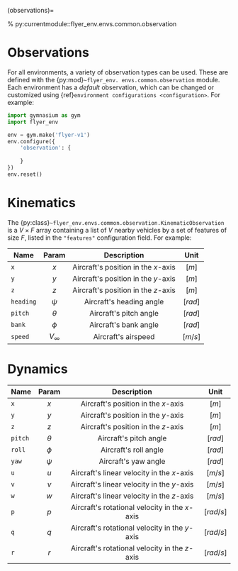 (observations)=

% py:currentmodule::flyer_env.envs.common.observation

# Observations

For all environments, a variety of observation types can be used. These are defined with the {py:mod}`~flyer_env.
envs.common.observation` module. Each environment has a *default* observation, which can be changed or customized 
using {ref}`environment configurations <configuration>`. For example: 

```python
import gymnasium as gym
import flyer_env

env = gym.make('flyer-v1')
env.configure({
    'observation': {
        
    }
})
env.reset()
```

# Kinematics

The {py:class}`~flyer_env.envs.common.observation.KinematicObservation` is a $V \times F$ array containing a list of 
$V$ nearby vehicles by a set of features of size $F$, listed in the `"features"` configuration field. For example:

| Name      |     Param    |             Description             |   Unit  |
|-----------|:------------:|:-----------------------------------:|:-------:|
|    `x`    |      $x$     | Aircraft's position in the $x$-axis |  [$m$]  |
|    `y`    |      $y$     | Aircraft's position in the $y$-axis |  [$m$]  |
|    `z`    |      $z$     | Aircraft's position in the $z$-axis |  [$m$]  |
| `heading` |    $\psi$    |       Aircraft's heading angle      | [$rad$] |
|  `pitch`  |   $\theta$   |        Aircraft's pitch angle       | [$rad$] |
|   `bank`  |    $\phi$    |        Aircraft's bank angle        | [$rad$] |
|  `speed`  | $V_{\infty}$ |         Aircraft's airspeed         | [$m/s$] |

# Dynamics

| Name    |   Param  |                   Description                  |    Unit   |
|---------|:--------:|:----------------------------------------------:|:---------:|
|   `x`   |    $x$   |       Aircraft's position in the $x$-axis      |   [$m$]   |
|   `y`   |    $y$   |       Aircraft's position in the $y$-axis      |   [$m$]   |
|   `z`   |    $z$   |       Aircraft's position in the $z$-axis      |   [$m$]   |
| `pitch` | $\theta$ |             Aircraft's pitch angle             |  [$rad$]  |
|  `roll` |  $\phi$  |              Aircraft's roll angle             |  [$rad$]  |
|  `yaw`  |  $\psi$  |              Aircraft's yaw angle              |  [$rad$]  |
|   `u`   |    $u$   |   Aircraft's linear velocity in the $x$-axis   |  [$m/s$]  |
|   `v`   |    $v$   |   Aircraft's linear velocity in the $y$-axis   |  [$m/s$]  |
|   `w`   |    $w$   |   Aircraft's linear velocity in the $z$-axis   |  [$m/s$]  |
|   `p`   |    $p$   | Aircraft's rotational velocity in the $x$-axis | [$rad/s$] |
|   `q`   |    $q$   | Aircraft's rotational velocity in the $y$-axis | [$rad/s$] |
|   `r`   |    $r$   | Aircraft's rotational velocity in the $z$-axis | [$rad/s$] |


